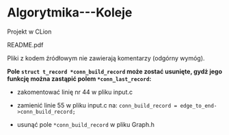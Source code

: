 ﻿# Algorytmika---Koleje
Projekt w CLion

README.pdf

Pliki z kodem źródłowym nie zawierają komentarzy (odgórny wymóg).




**Pole `struct t_record *conn_build_record` może zostać usunięte, gydż jego funkcję można zastąpić polem `*conn_last_record`:**

  - zakomentować linię nr 44 w pliku input.c

  - zamienić linie 55 w pliku input.c na: `conn_build_record = edge_to_end->conn_build_record;`

  - usunąć pole `*conn_build_record` w pliku Graph.h
